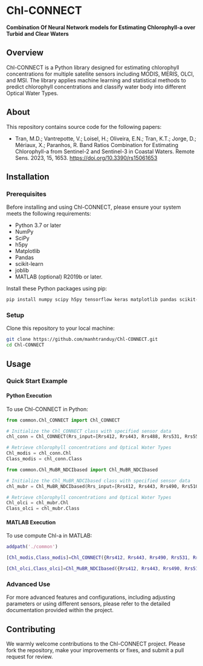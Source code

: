 # Chl-CONNECT
**Combination Of Neural Network models for Estimating Chlorophyll-a over Turbid and Clear Waters**

## Overview
Chl-CONNECT is a Python library designed for estimating chlorophyll concentrations for multiple satellite sensors including MODIS, MERIS, OLCI, and MSI. 
The library applies machine learning and statistical methods to predict chlorophyll concentrations and classify water body into different Optical Water Types.
## About
This repository contains source code for the following papers:
* Tran, M.D.; Vantrepotte, V.; Loisel, H.; Oliveira, E.N.; Tran, K.T.; Jorge, D.; Mériaux, X.; Paranhos, R. Band Ratios Combination for Estimating Chlorophyll-a from Sentinel-2 and Sentinel-3 in Coastal Waters. Remote Sens. 2023, 15, 1653. https://doi.org/10.3390/rs15061653

## Installation

### Prerequisites
Before installing and using Chl-CONNECT, please ensure your system meets the following requirements:
- Python 3.7 or later
- NumPy
- SciPy
- h5py
- Matplotlib
- Pandas
- scikit-learn
- joblib
- MATLAB (optional) R2019b or later.

Install these Python packages using pip:
```bash
pip install numpy scipy h5py tensorflow keras matplotlib pandas scikit-learn joblib
```

### Setup
Clone this repository to your local machine:
```bash
git clone https://github.com/manhtranduy/Chl-CONNECT.git
cd Chl-CONNECT
```

## Usage

### Quick Start Example
#### Python Execution
To use Chl-CONNECT in Python:
```python
from common.Chl_CONNECT import Chl_CONNECT

# Initialize the Chl_CONNECT class with specified sensor data
chl_conn = Chl_CONNECT(Rrs_input=[Rrs412, Rrs443, Rrs488, Rrs531, Rrs551, Rrs667, Rrs748], sensor='MODIS')

# Retrieve chlorophyll concentrations and Optical Water Types
Chl_modis = chl_conn.Chl
Class_modis = chl_conn.Class

from common.Chl_MuBR_NDCIbased import Chl_MuBR_NDCIbased

# Initialize the Chl_MuBR_NDCIbased class with specified sensor data
chl_mubr = Chl_MuBR_NDCIbased(Rrs_input=[Rrs412, Rrs443, Rrs490, Rrs510, Rrs560, Rrs665, Rrs709], sensor='olci')

# Retrieve chlorophyll concentrations and Optical Water Types
Chl_olci = chl_mubr.Chl
Class_olci = chl_mubr.Class

```

#### MATLAB Execution
To use compute Chl-a in MATLAB:
```matlab
addpath('./common')

[Chl_modis,Class_modis]=Chl_CONNECT({Rrs412, Rrs443, Rrs490, Rrs531, Rrs551, Rrs665, Rrs748},'sensor','modis');

[Chl_olci,Class_olci]=Chl_MuBR_NDCIbased({Rrs412, Rrs443, Rrs490, Rrs510, Rrs560, Rrs665, Rrs709},'sensor','olci');
```


### Advanced Use
For more advanced features and configurations, including adjusting parameters or using different sensors, please refer to the detailed documentation provided within the project.

## Contributing
We warmly welcome contributions to the Chl-CONNECT project. Please fork the repository, make your improvements or fixes, and submit a pull request for review.
